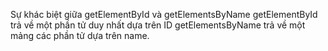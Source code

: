 Sự khác biệt giữa getElementById và getElementsByName
getElementById trả về một phần tử duy nhất dựa trên ID
getElementsByName trả về một mảng các phần tử dựa trên name.

